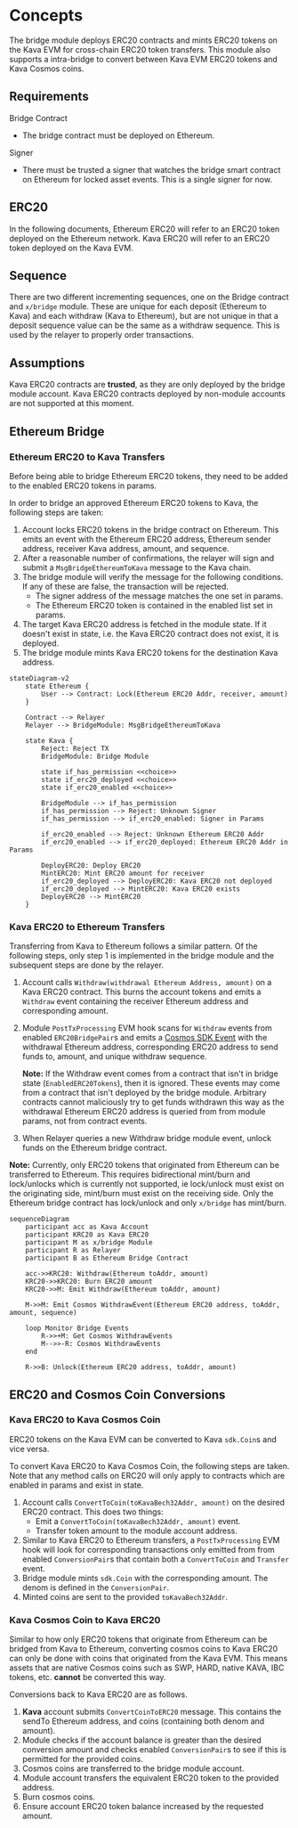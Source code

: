 # Concepts

The bridge module deploys ERC20 contracts and mints ERC20 tokens on the Kava EVM
for cross-chain ERC20 token transfers. This module also supports a intra-bridge
to convert between Kava EVM ERC20 tokens and Kava Cosmos coins.

## Requirements

Bridge Contract

* The bridge contract must be deployed on Ethereum.

Signer

* There must be trusted a signer that watches the bridge smart contract on
  Ethereum for locked asset events. This is a single signer for now.

## ERC20

In the following documents, Ethereum ERC20 will refer to an ERC20 token deployed
on the Ethereum network. Kava ERC20 will refer to an ERC20 token deployed on the
Kava EVM.

## Sequence

There are two different incrementing sequences, one on the Bridge contract and
`x/bridge` module. These are unique for each deposit (Ethereum to Kava) and
each withdraw (Kava to Ethereum), but are not unique in that a deposit sequence
value can be the same as a withdraw sequence. This is used by the relayer to
properly order transactions.

## Assumptions

Kava ERC20 contracts are **trusted**, as they are only deployed by the bridge
module account. Kava ERC20 contracts deployed by non-module accounts are not
supported at this moment.

## Ethereum Bridge

### Ethereum ERC20 to Kava Transfers

Before being able to bridge Ethereum ERC20 tokens, they need to be added to the
enabled ERC20 tokens in params.

In order to bridge an approved Ethereum ERC20 tokens to Kava, the following
steps are taken:

1. Account locks ERC20 tokens in the bridge contract on Ethereum. This emits an
   event with the Ethereum ERC20 address, Ethereum sender address, receiver Kava
   address, amount, and sequence.
2. After a reasonable number of confirmations, the relayer will sign and submit
   a `MsgBridgeEthereumToKava` message to the Kava chain.
3. The bridge module will verify the message for the following conditions. If
   any of these are false, the transaction will be rejected.
   * The signer address of the message matches the one set in params.
   * The Ethereum ERC20 token is contained in the enabled list set in params.
4. The target Kava ERC20 address is fetched in the module state. If it doesn't
   exist in state, i.e. the Kava ERC20 contract does not exist, it is deployed.
5. The bridge module mints Kava ERC20 tokens for the destination Kava address.

```mermaid
stateDiagram-v2
    state Ethereum {
        User --> Contract: Lock(Ethereum ERC20 Addr, receiver, amount)
    }
    
    Contract --> Relayer
    Relayer --> BridgeModule: MsgBridgeEthereumToKava

    state Kava {
        Reject: Reject TX
        BridgeModule: Bridge Module

        state if_has_permission <<choice>>
        state if_erc20_deployed <<choice>>
        state if_erc20_enabled <<choice>>

        BridgeModule --> if_has_permission
        if_has_permission --> Reject: Unknown Signer
        if_has_permission --> if_erc20_enabled: Signer in Params

        if_erc20_enabled --> Reject: Unknown Ethereum ERC20 Addr
        if_erc20_enabled --> if_erc20_deployed: Ethereum ERC20 Addr in Params

        DeployERC20: Deploy ERC20
        MintERC20: Mint ERC20 amount for receiver
        if_erc20_deployed --> DeployERC20: Kava ERC20 not deployed
        if_erc20_deployed --> MintERC20: Kava ERC20 exists
        DeployERC20 --> MintERC20
    }
```

### Kava ERC20 to Ethereum Transfers

Transferring from Kava to Ethereum follows a similar pattern. Of the following
steps, only step 1 is implemented in the bridge module and the subsequent steps
are done by the relayer.

1. Account calls `Withdraw(withdrawal Ethereum Address, amount)` on a Kava ERC20
   contract. This burns the account tokens and emits a `Withdraw` event
   containing the receiver Ethereum address and corresponding amount.
2. Module `PostTxProcessing` EVM hook scans for `Withdraw` events from enabled
   `ERC20BridgePair`s and emits a [Cosmos SDK Event][cosmos-event] with the
   withdrawal Ethereum address, corresponding ERC20 address to send funds to,
   amount, and unique withdraw sequence.

   **Note:** If the Withdraw event comes from a contract that isn't in bridge
   state (`EnabledERC20Tokens`), then it is ignored. These events may come from
   a contract that isn't deployed by the bridge module. Arbitrary contracts
   cannot maliciously try to get funds withdrawn this way as the withdrawal
   Ethereum ERC20 address is queried from from module params, not from contract
   events.
3. When Relayer queries a new Withdraw bridge module event, unlock funds on the
   Ethereum bridge contract.

**Note:** Currently, only ERC20 tokens that originated from Ethereum can be
transferred to Ethereum. This requires bidirectional mint/burn and lock/unlocks
which is currently not supported, ie lock/unlock must exist on the originating
side, mint/burn must exist on the receiving side. Only the Ethereum bridge
contract has lock/unlock and only `x/bridge` has mint/burn.

```mermaid
sequenceDiagram
    participant acc as Kava Account
    participant KRC20 as Kava ERC20
    participant M as x/bridge Module
    participant R as Relayer
    participant B as Ethereum Bridge Contract

    acc->>KRC20: Withdraw(Ethereum toAddr, amount)
    KRC20->>KRC20: Burn ERC20 amount
    KRC20->>M: Emit Withdraw(Ethereum toAddr, amount)

    M->>M: Emit Cosmos WithdrawEvent(Ethereum ERC20 address, toAddr, amount, sequence)

    loop Monitor Bridge Events
        R->>+M: Get Cosmos WithdrawEvents
        M-->>-R: Cosmos WithdrawEvents
    end

    R->>B: Unlock(Ethereum ERC20 address, toAddr, amount)
```

## ERC20 and Cosmos Coin Conversions

### Kava ERC20 to Kava Cosmos Coin

ERC20 tokens on the Kava EVM can be converted to Kava `sdk.Coin`s and vice
versa.

To convert Kava ERC20 to Kava Cosmos Coin, the following steps are taken. Note
that any method calls on ERC20 will only apply to contracts which are enabled in
params and exist in state.

1. Account calls `ConvertToCoin(toKavaBech32Addr, amount)` on the desired ERC20
   contract. This does two things:
   * Emit a `ConvertToCoin(toKavaBech32Addr, amount)` event.
   * Transfer token amount to the module account address.
2. Similar to Kava ERC20 to Ethereum transfers, a `PostTxProcessing` EVM hook
   will look for corresponding transactions only emitted from from enabled
   `ConversionPair`s that contain both a `ConvertToCoin` and `Transfer`
   event.
3. Bridge module mints `sdk.Coin` with the corresponding amount. The denom is
   defined in the `ConversionPair`.
4. Minted coins are sent to the provided `toKavaBech32Addr`.

### Kava Cosmos Coin to Kava ERC20

Similar to how only ERC20 tokens that originate from Ethereum can be bridged
from Kava to Ethereum, converting cosmos coins to Kava ERC20 can only be done
with coins that originated from the Kava EVM. This means assets that are native
Cosmos coins such as SWP, HARD, native KAVA, IBC tokens, etc. **cannot** be
converted this way.

Conversions back to Kava ERC20 are as follows.

1. **Kava** account submits `ConvertCoinToERC20` message. This contains the
   sendTo Ethereum address, and coins (containing both denom and amount).
2. Module checks if the account balance is greater than the desired conversion
   amount and checks enabled `ConversionPair`s to see if this is
   permitted for the provided coins.
3. Cosmos coins are transferred to the bridge module account.
4. Module account transfers the equivalent ERC20 token to the provided address.
5. Burn cosmos coins.
6. Ensure account ERC20 token balance increased by the requested amount.

[cosmos-event]: https://docs.cosmos.network/master/core/events.html
